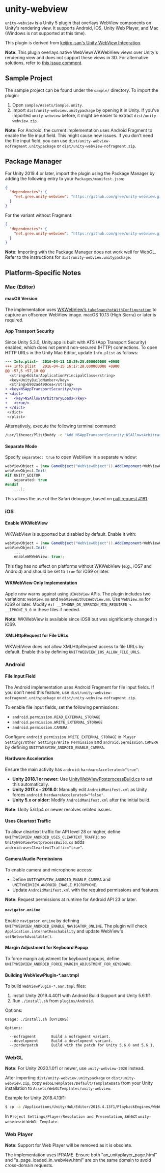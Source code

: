 # unity-webview

`unity-webview` is a Unity 5 plugin that overlays WebView components on Unity's rendering view. It supports Android, iOS, Unity Web Player, and Mac (Windows is not supported at this time).

This plugin is derived from [keijiro-san's Unity WebView Integration](https://github.com/keijiro/unity-webview-integration).

**Note:** This plugin overlays native WebView/WKWebView views over Unity's rendering view and does not support these views in 3D. For alternative solutions, refer to [this issue comment](https://github.com/gree/unity-webview/issues/612#issuecomment-724541385).

## Sample Project

The sample project can be found under the `sample/` directory. To import the plugin:

1. Open `sample/Assets/Sample.unity`.
2. Import `dist/unity-webview.unitypackage` by opening it in Unity. If you've imported `unity-webview` before, it might be easier to extract `dist/unity-webview.zip`.

**Note:** For Android, the current implementation uses Android Fragment to enable the file input field. This might cause new issues. If you don't need the file input field, you can use `dist/unity-webview-nofragment.unitypackage` or `dist/unity-webview-nofragment.zip`.

## Package Manager

For Unity 2019.4 or later, import the plugin using the Package Manager by adding the following entry to your `Packages/manifest.json`:

```json
{
  "dependencies": {
    "net.gree.unity-webview": "https://github.com/gree/unity-webview.git?path=/dist/package"
  }
}
```

For the variant without Fragment:

```json
{
  "dependencies": {
    "net.gree.unity-webview": "https://github.com/gree/unity-webview.git?path=/dist/package-nofragment"
  }
}
```

**Note:** Importing with the Package Manager does not work well for WebGL. Refer to the instructions for `dist/unity-webview.unitypackage`.

## Platform-Specific Notes

### Mac (Editor)

#### macOS Version

The implementation uses [WKWebView’s `takeSnapshotWithConfiguration`](https://developer.apple.com/documentation/webkit/wkwebview/2873260-takesnapshotwithconfiguration) to capture an offscreen WebView image. macOS 10.13 (High Sierra) or later is required.

#### App Transport Security

Since Unity 5.3.0, Unity.app is built with ATS (App Transport Security) enabled, which does not permit non-secured (HTTP) connections. To open HTTP URLs in the Unity Mac Editor, update `Info.plist` as follows:

```diff
--- Info.plist~  2016-04-11 18:29:25.000000000 +0900
+++ Info.plist   2016-04-15 16:17:28.000000000 +0900
@@ -57,5 +57,10 @@
  <string>EditorApplicationPrincipalClass</string>
  <key>UnityBuildNumber</key>
  <string>b902ad490cea</string>
+ <key>NSAppTransportSecurity</key>
+ <dict>
+   <key>NSAllowsArbitraryLoads</key>
+   <true/>
+ </dict>
 </dict>
 </plist>
```

Alternatively, execute the following terminal command:

```bash
/usr/libexec/PlistBuddy -c "Add NSAppTransportSecurity:NSAllowsArbitraryLoads bool true" /Applications/Unity/Unity.app/Contents/Info.plist
```

#### Separate Mode

Specify `separated: true` to open WebView in a separate window:

```csharp
webViewObject = (new GameObject("WebViewObject")).AddComponent<WebViewObject>();
webViewObject.Init(
#if UNITY_EDITOR
    separated: true
#endif
    ...);
```

This allows the use of the Safari debugger, based on [pull request #161](https://github.com/gree/unity-webview/pull/161).

### iOS

#### Enable WKWebView

WKWebView is supported but disabled by default. Enable it with:

```csharp
webViewObject = (new GameObject("WebViewObject")).AddComponent<WebViewObject>();
webViewObject.Init(
    ...
    enableWKWebView: true);
```

This flag has no effect on platforms without WKWebView (e.g., iOS7 and Android) and should be set to `true` for iOS9 or later.

#### WKWebView Only Implementation

Apple now warns against using `UIWebView` APIs. The plugin includes two variations: `WebView.mm` and `WebViewWithUIWebView.mm`. Use `WebView.mm` for iOS9 or later. Modify `#if __IPHONE_OS_VERSION_MIN_REQUIRED < __IPHONE_9_0` in these files if needed.

**Note:** WKWebView is available since iOS8 but was significantly changed in iOS9.

#### XMLHttpRequest for File URLs

WKWebView does not allow XMLHttpRequest access to file URLs by default. Enable this by defining `UNITYWEBVIEW_IOS_ALLOW_FILE_URLS`.

### Android

#### File Input Field

The Android implementation uses Android Fragment for file input fields. If you don’t need this feature, use `dist/unity-webview-nofragment.unitypackage` or `dist/unity-webview-nofragment.zip`.

To enable file input fields, set the following permissions:

* `android.permission.READ_EXTERNAL_STORAGE`
* `android.permission.WRITE_EXTERNAL_STORAGE`
* `android.permission.CAMERA`

Configure `android.permission.WRITE_EXTERNAL_STORAGE` in `Player Settings/Other Settings/Write Permission` and `android.permission.CAMERA` by defining `UNITYWEBVIEW_ANDROID_ENABLE_CAMERA`.

#### Hardware Acceleration

Ensure the main activity has `android:hardwareAccelerated="true"`:

- **Unity 2018.1 or newer:** Use [UnityWebViewPostprocessBuild.cs](https://forum.unity.com/threads/android-hardwareaccelerated-is-forced-false-in-all-activities.532786/) to set this automatically.
- **Unity 2017.x - 2018.0:** Manually edit `AndroidManifest.xml` as Unity forces `android:hardwareAccelerated="false"`.
- **Unity 5.x or older:** Modify `AndroidManifest.xml` after the initial build.

**Note:** Unity 5.6.1p4 or newer resolves related issues.

#### Uses Cleartext Traffic

To allow cleartext traffic for API level 28 or higher, define `UNITYWEBVIEW_ANDROID_USES_CLEARTEXT_TRAFFIC` so `UnityWebViewPostprocessBuild.cs` adds `android:usesCleartextTraffic="true"`.

#### Camera/Audio Permissions

To enable camera and microphone access:

- Define `UNITYWEBVIEW_ANDROID_ENABLE_CAMERA` and `UNITYWEBVIEW_ANDROID_ENABLE_MICROPHONE`.
- Update `AndroidManifest.xml` with the required permissions and features.

**Note:** Request permissions at runtime for Android API 23 or later.

#### `navigator.onLine`

Enable `navigator.onLine` by defining `UNITYWEBVIEW_ANDROID_ENABLE_NAVIGATOR_ONLINE`. The plugin will check `Application.internetReachability` and update WebView's `setNetworkAvailable()`.

#### Margin Adjustment for Keyboard Popup

To force margin adjustment for keyboard popups, define `UNITYWEBVIEW_ANDROID_FORCE_MARGIN_ADJUSTMENT_FOR_KEYBOARD`.

#### Building WebViewPlugin-*.aar.tmpl

To build `WebViewPlugin-*.aar.tmpl` files:

1. Install Unity 2019.4.40f1 with Android Build Support and Unity 5.6.1f1.
2. Run `./install.sh` from `plugins/Android`.

Options:

```
Usage: ./install.sh [OPTIONS]

Options:

  --nofragment       Build a nofragment variant.
  --development      Build a development variant.
  --zorderpatch      Build with the patch for Unity 5.6.0 and 5.6.1.
```

### WebGL

**Note:** For Unity 2020.1.0f1 or newer, use `unity-webview-2020` instead.

After importing `dist/unity-webview.unitypackage` or `dist/unity-webview.zip`, copy `WebGLTemplates/Default/TemplateData` from your Unity installation to `Assets/WebGLTemplates/unity-webview`.

Example for Unity 2018.4.13f1:

```bash
$ cp -a /Applications/Unity/Hub/Editor/2018.4.13f1/PlaybackEngines/WebGLSupport/BuildTools/WebGLTemplates/Default/TemplateData Assets/WebGLTemplates/unity-webview
```

In `Project Settings/Player/Resolution and Presentation`, select `unity-webview` in `WebGL Template`.

### Web Player

**Note:** Support for Web Player will be removed as it is obsolete.

The implementation uses IFRAME. Ensure both "an_unityplayer_page.html" and "a_page_loaded_in_webview.html" are on the same domain to avoid cross-domain requests.